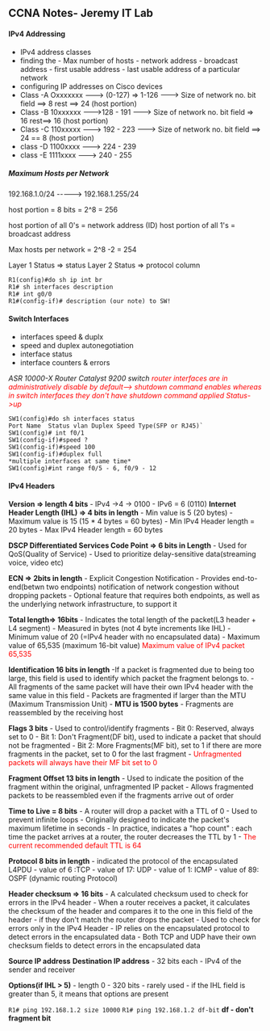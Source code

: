 ## CCNA Notes- Jeremy IT Lab
#### IPv4 Addressing
* IPv4 address classes 
* finding the 
            - Max number of hosts
            - network address
            - broadcast address
            - first usable address
            - last usable address of a particular network
* configuring IP addresses on Cisco devices 
* Class -A Oxxxxxxx ---> (0-127) => 1-126   ---> Size of network no. bit field ==> 8  rest ==> 24 (host portion)
* Class -B 10xxxxxx --->128 - 191   ---> Size of network no. bit field => 16  rest==> 16 (host portion)
* Class -C 110xxxxx ---> 192 - 223  ---> Size of network no. bit field ==> 24  == 8 (host portion)
* class -D 1100xxxx ---> 224 - 239  
* class -E 1111xxxx ---> 240 - 255

##### Maximum Hosts per Network 
192.168.1.0/24 -----> 192.168.1.255/24

host portion = 8 bits = 2^8 = 256

host portion of all 0's = network address (ID)
host portion of all 1's = broadcast address

Max hosts per network = 2^8 -2 = 254

Layer 1 Status => status 
Layer 2 Status => protocol column 

```
R1(config)#do sh ip int br 
R1# sh interfaces description
R1# int g0/0
R1#(config-if)# description (our note) to SW!
```
#### Switch Interfaces 
* interfaces speed & duplx
* speed and duplex autonegotiation
* interface status 
* interface counters & errors 

*ASR 10000-X Router*
*Catalyst 9200 switch*
<span style="color:red"> *router interfaces are in administratively disable by default--> shutdown command enables whereas in switch interfaces they don't have shutdown command applied Status->up* </span> 

```
SW1(config)#do sh interfaces status
Port Name  Status vlan Duplex Speed Type(SFP or RJ45)`
SW1(config)# int f0/1
SW1(config-if)#speed ?
SW1(config-if)#speed 100
SW1(config-if)#duplex full
*multiple interfaces at same time*
SW1(config)#int range f0/5 - 6, f0/9 - 12
```

#### IPv4 Headers 
**Version => length 4 bits**
    - IPv4 ->4 -> 0100
    - IPv6 = 6  (0110)
**Internet Header Length (IHL) => 4 bits in length**
    - Min value is 5 (20 bytes)
    - Maximum value is 15 (15 * 4 bytes = 60 bytes)
    - Min IPv4 Header length = 20 bytes 
    - Max IPv4 Header length = 60 bytes 

**DSCP Differentiated Services Code Point => 6 bits in Length**
    - Used for QoS(Quality of Service)
    - Used to prioritize delay-sensitive data(streaming voice, video etc)

**ECN => 2bits in length**
    - Explicit Congestion Notification
    - Provides end-to-end(betwn two endpoints) notification of network congestion without dropping packets 
    - Optional feature that requires both endpoints, as well as the underlying network infrastructure, to support it
    
**Total length=> 16bits**
    - Indicates the total length of the packet(L3 header + L4 segment)
    - Measured in bytes (not 4 byte increments like IHL)
    - Minimum value of 20 (=IPv4 header with no encapsulated data)
    - Maximum value of 65,535 (maximum 16-bit value)
    <span style="color:red"> Maximum value of IPv4 packet 65,535</span> 

**Identification 16 bits in length**
    -If a packet is fragmented due to being too large, this field is used to identify which packet the fragment belongs to.
    - All fragments of the same packet will have their own IPv4 header with the same value in this field 
    - Packets are fragmented if larger than the MTU (Maximum Transmission Unit)
    - **MTU is 1500 bytes**
    - Fragments are reassembled by the receiving host 

**Flags 3 bits**
    - Used to control/identify fragments
    - Bit 0: Reserved, always set to 0
    - Bit 1: Don't Fragment(DF bit), used to indicate a packet that should not be fragmented 
    - Bit 2: More Fragments(MF bit), set to 1 if there are more fragments in the packet, set to 0 for the last fragment 
    - <span style="color:red"> Unfragmented packets will always have their MF bit set to 0 </span> 

**Fragment Offset 13 bits in length**
    - Used to indicate the position of the fragment within the original, unfragmented IP packet 
    - Allows fragmented packets to be reassembled even if the fragments arrive out of order
    
**Time to Live = 8 bits**
    - A router will drop a packet with a TTL of 0
    - Used to prevent infinite loops 
    - Originally designed to indicate the packet's maximum lifetime in seconds 
    - In practice, indicates a "hop count" : each time the packet arrives at a router, the router decreases the TTL by 1
    - <span style="color:red"> The current recommended default TTL is 64 </span> 

**Protocol 8 bits in length**
    - indicated the protocol of the encapsulated L4PDU
    - value of 6 :TCP
    - value of 17: UDP
    - value of 1: ICMP
    - value of 89: OSPF (dynamic routing Protocol)
   
**Header checksum => 16 bits**
    - A calculated checksum used to check for errors in the IPv4 header 
    - When a router receives a packet, it calculates the checksum of the header and compares it to the one in this field of the header 
    - if they don't match the router drops the packet 
    - Used to check for errors only in the IPv4 Header 
    - IP relies on the encapsulated protocol to detect errors in the encapsulated data
    - Both TCP and UDP have their own checksum fields to detect errors in the encapsulated data 

**Source IP address**
**Destination IP address**
    - 32 bits each
    - IPv4 of the sender and receiver 

**Options(if IHL > 5)**
    - length 0 - 320 bits 
    - rarely used 
    - if the IHL field is greater than 5, it means that options are present

`R1# ping 192.168.1.2 size 10000`
`R1# ping 192.168.1.2 df-bit`
**df - don't fragment bit**







